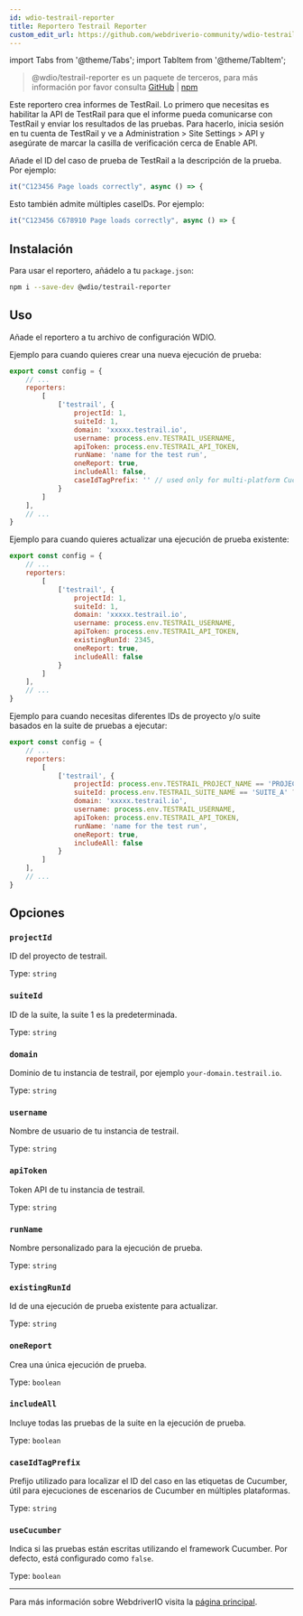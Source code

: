 ```yaml
---
id: wdio-testrail-reporter
title: Reportero Testrail Reporter
custom_edit_url: https://github.com/webdriverio-community/wdio-testrail-reporter/edit/main/README.md
---
```


import Tabs from '@theme/Tabs';
import TabItem from '@theme/TabItem';

> @wdio/testrail-reporter es un paquete de terceros, para más información por favor consulta [GitHub](https://github.com/webdriverio-community/wdio-testrail-reporter) | [npm](https://www.npmjs.com/package/@wdio/testrail-reporter)

Este reportero crea informes de TestRail. Lo primero que necesitas es habilitar la API de TestRail para que el informe pueda comunicarse con TestRail y enviar los resultados de las pruebas. Para hacerlo, inicia sesión en tu cuenta de TestRail y ve a Administration > Site Settings > API y asegúrate de marcar la casilla de verificación cerca de Enable API.

Añade el ID del caso de prueba de TestRail a la descripción de la prueba. Por ejemplo:
```javascript
it("C123456 Page loads correctly", async () => {
```
Esto también admite múltiples caseIDs. Por ejemplo:
```javascript
it("C123456 C678910 Page loads correctly", async () => {
```

## Instalación

Para usar el reportero, añádelo a tu `package.json`:

```sh
npm i --save-dev @wdio/testrail-reporter
```

## Uso

Añade el reportero a tu archivo de configuración WDIO.

Ejemplo para cuando quieres crear una nueva ejecución de prueba:

```javascript
export const config = {
    // ...
    reporters:
        [
            ['testrail', {
                projectId: 1,
                suiteId: 1,
                domain: 'xxxxx.testrail.io',
                username: process.env.TESTRAIL_USERNAME,
                apiToken: process.env.TESTRAIL_API_TOKEN,
                runName: 'name for the test run',
                oneReport: true,
                includeAll: false,
                caseIdTagPrefix: '' // used only for multi-platform Cucumber Scenarios
            }
        ]
    ],
    // ...
}
```

Ejemplo para cuando quieres actualizar una ejecución de prueba existente:

```javascript
export const config = {
    // ...
    reporters:
        [
            ['testrail', {
                projectId: 1,
                suiteId: 1,
                domain: 'xxxxx.testrail.io',
                username: process.env.TESTRAIL_USERNAME,
                apiToken: process.env.TESTRAIL_API_TOKEN,
                existingRunId: 2345,
                oneReport: true,
                includeAll: false
            }
        ]
    ],
    // ...
}
```

Ejemplo para cuando necesitas diferentes IDs de proyecto y/o suite basados en la suite de pruebas a ejecutar:

```javascript
export const config = {
    // ...
    reporters:
        [
            ['testrail', {
                projectId: process.env.TESTRAIL_PROJECT_NAME == 'PROJECT_A' ? 1 : 2,
                suiteId: process.env.TESTRAIL_SUITE_NAME == 'SUITE_A' ? 10 : 20,
                domain: 'xxxxx.testrail.io',
                username: process.env.TESTRAIL_USERNAME,
                apiToken: process.env.TESTRAIL_API_TOKEN,
                runName: 'name for the test run',
                oneReport: true,
                includeAll: false
            }
        ]
    ],
    // ...
}
```


## Opciones

### `projectId`

ID del proyecto de testrail.

Type: `string`

### `suiteId`

ID de la suite, la suite 1 es la predeterminada.

Type: `string`

### `domain`

Dominio de tu instancia de testrail, por ejemplo `your-domain.testrail.io`.

Type: `string`

### `username`

Nombre de usuario de tu instancia de testrail.

Type: `string`

### `apiToken`

Token API de tu instancia de testrail.

Type: `string`

### `runName`

Nombre personalizado para la ejecución de prueba.

Type: `string`

### `existingRunId`

Id de una ejecución de prueba existente para actualizar.

Type: `string`

### `oneReport`

Crea una única ejecución de prueba.

Type: `boolean`

### `includeAll`

Incluye todas las pruebas de la suite en la ejecución de prueba.

Type: `boolean`

### `caseIdTagPrefix`

Prefijo utilizado para localizar el ID del caso en las etiquetas de Cucumber, útil para ejecuciones de escenarios de Cucumber en múltiples plataformas.

Type: `string`

### `useCucumber`

Indica si las pruebas están escritas utilizando el framework Cucumber. Por defecto, está configurado como `false`.

Type: `boolean`

---

Para más información sobre WebdriverIO visita la [página principal](https://webdriver.io).